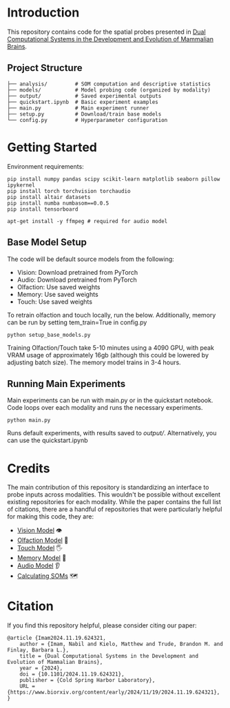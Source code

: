 # Introduction

This repository contains code for the spatial probes presented in [Dual Computational Systems in the Development and Evolution of Mammalian Brains](https://www.biorxiv.org/content/10.1101/2024.11.19.624321v1.full.pdf). 

## Project Structure
```
├── analysis/         # SOM computation and descriptive statistics
├── models/           # Model probing code (organized by modality)
├── output/           # Saved experimental outputs
├── quickstart.ipynb  # Basic experiment examples
├── main.py           # Main experiment runner
├── setup.py          # Download/train base models
└── config.py         # Hyperparameter configuration
```

# Getting Started

Environment requirements:

```
pip install numpy pandas scipy scikit-learn matplotlib seaborn pillow ipykernel
pip install torch torchvision torchaudio
pip install altair datasets
pip install numba numbasom==0.0.5
pip install tensorboard

apt-get install -y ffmpeg # required for audio model
```
 

## Base Model Setup

The code will be default source models from the following:
- Vision: Download pretrained from PyTorch
- Audio: Download pretrained from PyTorch
- Olfaction: Use saved weights
- Memory: Use saved weights
- Touch: Use saved weights

To retrain olfaction and touch locally, run the below. Additionally, memory can be run by setting tem_train=True in config.py

```
python setup_base_models.py
```

Training Olfaction/Touch take 5-10 minutes using a 4090 GPU, with peak VRAM usage of approximately 16gb (although this could be lowered by adjusting batch size). The memory model trains in 3-4 hours.

## Running Main Experiments

Main experiments can be run with main.py or in the quickstart notebook. Code loops over each modality and runs the necessary experiments. 

```
python main.py
```

Runs default experiments, with results saved to _output/_. Alternatively, you can use the quickstart.ipynb


# Credits
The main contribution of this repository is standardizing an interface to probe inputs across modalities. This wouldn't be possible without excellent existing repositories for each modality. While the paper contains the full list of citations, there are a handful of repositories that were particularly helpful for making this code, they are:
- [Vision Model](https://github.com/pytorch/vision/blob/main/torchvision/models/resnet.py) 👁️
- [Olfaction Model](https://github.com/gyyang/olfaction_evolution) 👃
- [Touch Model](https://github.com/erkil1452/touch/tree/master) 🖐️
- [Memory Model](https://github.com/jbakermans/torch_tem) 🧠
- [Audio Model](https://github.com/pytorch/audio/blob/main/examples/tutorials/speech_recognition_pipeline_tutorial.py) 👂
- [Calculating SOMs](https://github.com/nmarincic/numbasom) 🗺️

# Citation
If you find this repository helpful, please consider citing our paper:
```
@article {Imam2024.11.19.624321,
	author = {Imam, Nabil and Kielo, Matthew and Trude, Brandon M. and Finlay, Barbara L.},
	title = {Dual Computational Systems in the Development and Evolution of Mammalian Brains},
	year = {2024},
	doi = {10.1101/2024.11.19.624321},
	publisher = {Cold Spring Harbor Laboratory},
	URL = {https://www.biorxiv.org/content/early/2024/11/19/2024.11.19.624321},
}
```
